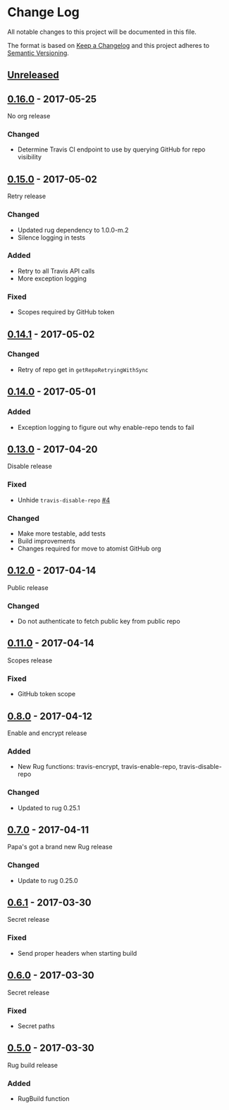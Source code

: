 # Change Log

All notable changes to this project will be documented in this file.

The format is based on [Keep a Changelog](http://keepachangelog.com/)
and this project adheres to [Semantic Versioning](http://semver.org/).

## [Unreleased]

[Unreleased]: https://github.com/atomist/rug-functions-travis/compare/0.16.0...HEAD

## [0.16.0] - 2017-05-25

[0.16.0]: https://github.com/atomist/rug-functions-travis/compare/0.15.0...0.16.0

No org release

### Changed

-   Determine Travis CI endpoint to use by querying GitHub for repo visibility

## [0.15.0] - 2017-05-02

[0.15.0]: https://github.com/atomist/rug-functions-travis/compare/0.14.1...0.15.0

Retry release

### Changed

-   Updated rug dependency to 1.0.0-m.2
-   Silence logging in tests

### Added

-   Retry to all Travis API calls
-   More exception logging

### Fixed

-   Scopes required by GitHub token

## [0.14.1] - 2017-05-02

[0.14.1]: https://github.com/atomist/rug-functions-travis/compare/0.14.0...0.14.1

### Changed

-   Retry of repo get in `getRepoRetryingWithSync`

## [0.14.0] - 2017-05-01

[0.14.0]: https://github.com/atomist/rug-functions-travis/compare/0.13.0...0.14.0

### Added

-   Exception logging to figure out why enable-repo tends to fail

## [0.13.0] - 2017-04-20

[0.13.0]: https://github.com/atomist/rug-functions-travis/compare/0.12.0...0.13.0

Disable release

### Fixed

-   Unhide `travis-disable-repo` [#4][4]

[4]: https://github.com/atomist/rug-functions-travis/issues/4

### Changed

-   Make more testable, add tests
-   Build improvements
-   Changes required for move to atomist GitHub org

## [0.12.0] - 2017-04-14

[0.12.0]: https://github.com/atomist/rug-functions-travis/compare/0.11.0...0.12.0

Public release

### Changed

-   Do not authenticate to fetch public key from public repo

## [0.11.0] - 2017-04-14

[0.11.0]: https://github.com/atomist/rug-functions-travis/compare/0.10.0...0.11.0

Scopes release

### Fixed

-   GitHub token scope

## [0.8.0] - 2017-04-12

[0.8.0]: https://github.com/atomist/rug-functions-travis/compare/0.7.0...0.8.0

Enable and encrypt release

### Added

-   New Rug functions: travis-encrypt, travis-enable-repo, travis-disable-repo

### Changed

-   Updated to rug 0.25.1

## [0.7.0] - 2017-04-11

[0.7.0]: https://github.com/atomist/rug-functions-travis/compare/0.6.1...0.7.0

Papa's got a brand new Rug release

### Changed

-   Update to rug 0.25.0

## [0.6.1] - 2017-03-30

[0.6.1]: https://github.com/atomist/rug-functions-travis/compare/0.6.0...0.6.1

Secret release

### Fixed

-   Send proper headers when starting build

## [0.6.0] - 2017-03-30

[0.6.0]: https://github.com/atomist/rug-functions-travis/compare/0.5.0...0.6.0

Secret release

### Fixed

-   Secret paths

## [0.5.0] - 2017-03-30

[0.5.0]: https://github.com/atomist/rug-functions-travis/compare/0.4.0...0.5.0

Rug build release

### Added

-   RugBuild function

